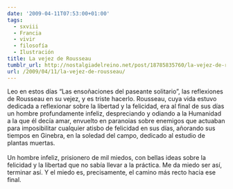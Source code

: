```yaml
---
date: '2009-04-11T07:53:00+01:00'
tags:
  - sxviii
  - Francia
  - vivir
  - filosofía
  - Ilustración
title: La vejez de Rousseau
tumblr_url: http://nostalgiadelreino.net/post/18785835760/la-vejez-de-rousseau
url: /2009/04/11/la-vejez-de-rousseau/
---
```


<p>Leo en estos días &ldquo;Las ensoñaciones del paseante solitario&rdquo;, las reflexiones de Rousseau en su vejez, y es triste hacerlo. Rousseau, cuya vida estuvo dedicada a reflexionar sobre la libertad y la felicidad, era al final de sus días un hombre profundamente infeliz, despreciando y odiando a la Humanidad a la que él decía amar, envuelto en paranoias sobre enemigos que actuaban para imposibilitar cualquier atisbo de felicidad en sus días, añorando sus tiempos en Ginebra, en la soledad del campo, dedicado al estudio de plantas muertas.<br/><br/>Un hombre infeliz, prisionero de mil miedos, con bellas ideas sobre la felicidad y la libertad que no sabía llevar a la práctica. Me da miedo ser así, terminar así. Y el miedo es, precisamente, el camino más recto hacia ese final.</p><div class="blogger-post-footer"><img width="1" height="1" src="https://blogger.googleusercontent.com/tracker/1180118427259117074-585239046202385580?l=nostalgiadelreino.blogspot.com" alt=""/></div>